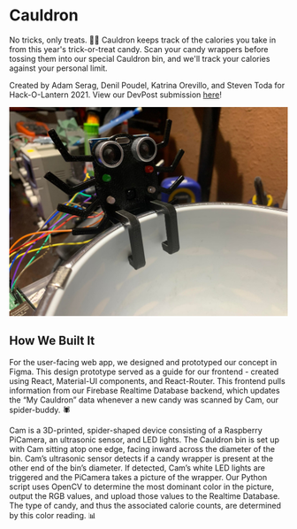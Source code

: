 # Cauldron
No tricks, only treats. 🎃🍬 Cauldron keeps track of the calories you take in from this year's trick-or-treat candy. Scan your candy wrappers before tossing them into our special Cauldron bin, and we'll track your calories against your personal limit.  
  
Created by Adam Serag, Denil Poudel, Katrina Orevillo, and Steven Toda for Hack-O-Lantern 2021. View our DevPost submission [here](https://devpost.com/software/cauldron-k04ghx)!

![CAD](hardware/Cauldron_Physical.jpg)

## How We Built It
For the user-facing web app, we designed and prototyped our concept in Figma. This design prototype served as a guide for our frontend - created using React, Material-UI components, and React-Router. This frontend pulls information from our Firebase Realtime Database backend, which updates the “My Cauldron” data whenever a new candy was scanned by Cam, our spider-buddy. 🕷  
  
Cam is a 3D-printed, spider-shaped device consisting of a Raspberry PiCamera, an ultrasonic sensor, and LED lights. The Cauldron bin is set up with Cam sitting atop one edge, facing inward across the diameter of the bin. Cam’s ultrasonic sensor detects if a candy wrapper is present at the other end of the bin’s diameter. If detected, Cam’s white LED lights are triggered and the PiCamera takes a picture of the wrapper. Our Python script uses OpenCV to determine the most dominant color in the picture, output the RGB values, and upload those values to the Realtime Database. The type of candy, and thus the associated calorie counts, are determined by this color reading. 📊  
